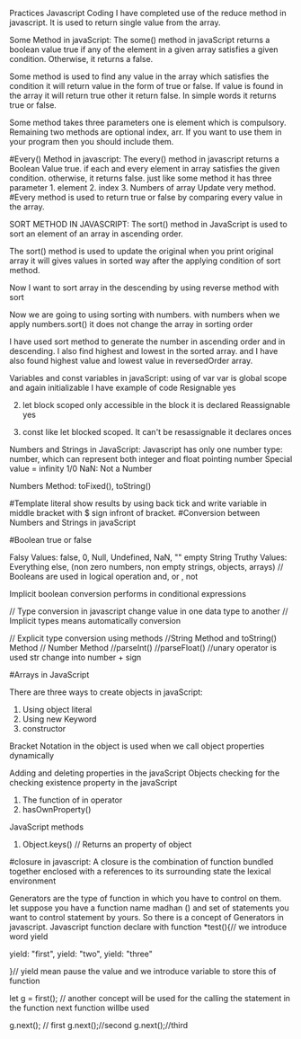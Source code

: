 Practices Javascript Coding 
I have completed use of the reduce method in javascript. It is used to return single value from the array.

Some Method in javaScript:
The some() method in javaScript returns a boolean value true if any of the element in a given array satisfies a given condition. Otherwise, it returns a false.

Some method is used to find any value in the array which satisfies the condition it will return value in the form of true or false. If value is found in the array it will return true other it return false. In simple words it returns true or false.

Some method takes three parameters one is element which is compulsory. Remaining two methods are optional index, arr. If you want to use them in your program then you should include them.

#Every() Method in javascript:
The every() method  in javascript returns a Boolean Value true. if each and every element in array satisfies the given condition. otherwise, it returns false.
just like some method it has three parameter 1. element 2. index 3. Numbers of array
Update very method.
#Every method is used to return true or false by comparing every value in the array.

SORT METHOD IN JAVASCRIPT:
The sort() method in JavaScript is used to sort an element of an array in ascending order.

The sort() method is used to update the original when you print original array it will gives values in sorted way after the applying condition of sort method.

Now I want to sort array in the descending by using reverse method with sort

Now we are going to using sorting with numbers. with numbers when we apply numbers.sort() it does not change the array in sorting order 

I have used sort method to generate the number in ascending order and in descending.  I also find highest and lowest in the sorted array. and I have also found highest value and lowest value in reversedOrder array.



Variables and const variables in javaScript:
using of var var is global scope and again initializable 
I have example of code
Resignable yes

2. let block scoped only accessible in the block it is declared
Reassignable yes

3. const like let blocked scoped. It can't be resassignable
it declares onces


Numbers and Strings in JavaScript:
Javascript has only one number type: number, which can represent both integer and float pointing number
Special  value = infinity 1/0
NaN: Not a Number

Numbers Method: toFixed(), toString()

#Template literal show results by using back tick and write variable in middle bracket with $ sign infront of bracket.
#Conversion between Numbers and Strings in javaScript


#Boolean true or false

Falsy Values: false, 0, Null, Undefined, NaN, "" empty String
Truthy Values: Everything else, (non zero numbers, non empty strings, objects, arrays)
// Booleans are used in logical operation and, or , not


Implicit boolean conversion
performs in conditional expressions

// Type conversion in javascript
change value in one data type to another
// Implicit types means automatically conversion

// Explicit type conversion using methods
//String Method and toString() Method
// Number Method
//parseInt()
//parseFloat()
//unary operator is used str change into number + sign


#Arrays in JavaScript


There are three ways to create objects in javaScript:

1. Using object literal
2. Using new Keyword
3. constructor

Bracket Notation in the object is used when we call object properties dynamically

Adding and deleting properties in the javaScript Objects
checking for the checking existence property in the javaScript

1. The function of in operator
2. hasOwnProperty() 

JavaScript methods
1. Object.keys() // Returns an property of object

#closure in javascript:
A closure is the combination of function bundled together enclosed with a references to its surrounding state the lexical environment

Generators are the type of function in which you have to control on them. let suppose you have a function name madhan () and  set of statements you want to control statement by yours. So there is a concept of Generators in javascript. Javascript function declare with function *test(){// we introduce word yield 

yield: "first",
yield: "two",
yield: "three"

}// yield mean pause the value and we introduce variable to store this of function 

let g = first();
// another concept will be used for the calling the statement in the function next function willbe used

g.next(); // first
g.next();//second
g.next();//third
